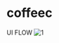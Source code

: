 # coffeec

UI FLOW
![1](https://user-images.githubusercontent.com/73185041/124121107-7448eb80-daaf-11eb-8250-419340d7ceda.png)
